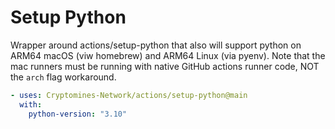 # Setup Python

Wrapper around actions/setup-python that also will support python on ARM64 macOS (viw homebrew) and ARM64 Linux (via pyenv). Note that the mac runners must be running with native GitHub actions runner code, NOT the `arch` flag workaround.

```yaml
- uses: Cryptomines-Network/actions/setup-python@main
  with:
    python-version: "3.10"
```
